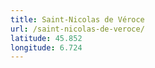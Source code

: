 ```yaml
---
title: Saint-Nicolas de Véroce
url: /saint-nicolas-de-veroce/
latitude: 45.852
longitude: 6.724
---
```

